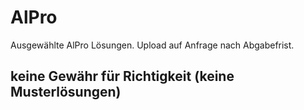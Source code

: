 # AlPro
Ausgewählte AlPro Lösungen. Upload auf Anfrage nach Abgabefrist.

## keine Gewähr für Richtigkeit (keine Musterlösungen)
